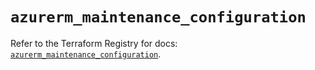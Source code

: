 # `azurerm_maintenance_configuration`

Refer to the Terraform Registry for docs: [`azurerm_maintenance_configuration`](https://registry.terraform.io/providers/hashicorp/azurerm/4.8.0/docs/resources/maintenance_configuration).
